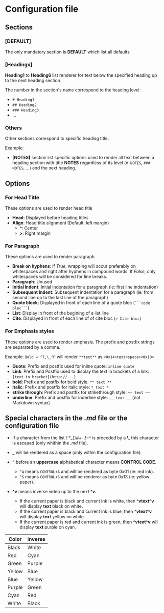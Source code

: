 # Configuration file

## Sections

### [DEFAULT]
The only mandatory section is **DEFAULT** which list all defaults

### [Headingx]
**Heading1** to **Heading6** list renderer for text below the specified heading up to the next heading section.

The number in the section's name correspond to the heading level:
+ `# Heading1`
+ `## Heading2`
+ `### Heading3`
+ ...

### Others
Other sections correspond to specific heading title.

Example:
+ **[NOTES]** section list specific options used to render all text between a heading section with title **NOTES** regardless of its level (`# NOTES`, `### NOTES`, ...) and the next heading.

## Options
### For Head Title
These options are used to render head title
+ **Head**: Displayed before heading titles
+ **Align**: Head title alignment (Default: left margin)
  - **^**: Center
  - **>**: Right margin

### For Paragraph
These options are used to render paragraph
+ **Break on hyphens**: if *True*, wrapping will occur preferably on whitespaces and right after hyphens in compound words. If *False*, only whitespaces will be considered for line breaks.
+ **Paragraph**: Unused
+ **Initial Indent**: Initial indentation for a paragraph (ie: first line indentation)
+ **Subsequent Indent**: Subsequent indentation for a paragraph (ie: from second line up to the last line of the paragraph)
+ **Quote block**: Displayed in front of each line of a quote bloc (` ```code bloc``` `)
+ **List**: Display in front of the begining of a list line
+ **Cite**: Displayed in front of each line of of cite bloc (`> Cite bloc`)

### For Emphasis styles
These options are used to render emphasis.
The prefix and postfix strings are separated by a comma.

Example: `Bold = ^T,\_^P` will render `**text**` as `<0x14>text<space><0x10>`

+ **Quote**: Prefix and postfix used for inline quote: ``inline quote``
+ **Link**: Prefix and Postfix used to display the text in brackets of a link: `[text in bracket](http://...)`
+ **bold**: Prefix and postfix for bold style: `** text **`
+ **italic**: Prefix and postfix for italic style: `* text *`
+ **strike through**: Prefix and postfix for strikethrough style: `~~ text ~~`
+ **underline**: Prefix and postfix for inderline style: `__ text __` (not Markdown syntax)

## Special characters in the *.md* file or the configuration file
+ If a character from the list \\`*_{}[]()#+-.!~^ is preceded by  a **\\**, this character is escaped (only whithin the *.md* file).
+ **_** will be rendered as a space (only within the configuration file).
+ **^** before an **uppercase** alphabetical character means **CONTROL CODE**.
  + `^A` means `CONTROL+A` and will be rendered as byte 0x01 (ie: red ink).
  + `^S` means `CONTROL+S` and will be renderer as byte 0x13 (ie: yellow paper).

+ **^v** means inverse video up to the next **^v**.
  + If the current paper is black and current ink is white, then **^vtext^v** will display **text** black on white.
  + If the current paper is black and current ink is blue, then **^vtext^v** will display **text** yellow on white.
  + If the current paper is red and current ink is green, then **^vtext^v** will display **text** purple on cyan.

| Color | Inverse |
| ----- | ------- |
| Black | White |
| Red   | Cyan |
| Green | Purple |
| Yellow | Blue |
| Blue   | Yellow |
| Purple | Green |
| Cyan   | Red |
| White  | Black |


